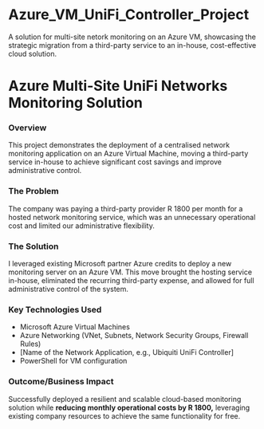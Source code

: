 # Azure_VM_UniFi_Controller_Project
A solution for multi-site netork monitoring on an Azure VM, showcasing the strategic migration from a third-party service to an in-house, cost-effective cloud solution.

# Azure Multi-Site UniFi Networks Monitoring Solution

### Overview
This project demonstrates the deployment of a centralised network monitoring application on an Azure Virtual Machine, moving a third-party service in-house to achieve significant cost savings and improve administrative control.

### The Problem
The company was paying a third-party provider R 1800 per month for a hosted network monitoring service, which was an unnecessary operational cost and limited our administrative flexibility.

### The Solution
I leveraged existing Microsoft partner Azure credits to deploy a new monitoring server on an Azure VM. This move brought the hosting service in-house, eliminated the recurring third-party expense, and allowed for full administrative control of the system.

### Key Technologies Used
- Microsoft Azure Virtual Machines
- Azure Networking (VNet, Subnets, Network Security Groups, Firewall Rules)
- [Name of the Network Application, e.g., Ubiquiti UniFi Controller]
- PowerShell for VM configuration

### Outcome/Business Impact
Successfully deployed a resilient and scalable cloud-based monitoring solution while **reducing monthly operational costs by R 1800,** leveraging existing company resources to achieve the same functionality for free.
